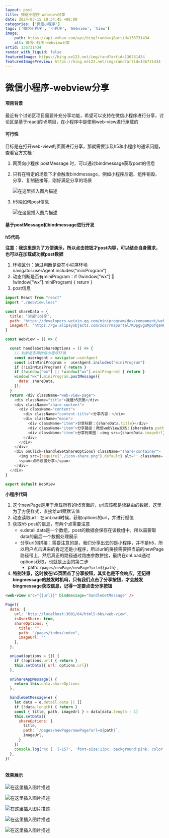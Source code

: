 ```yaml
---
layout: post
title: 微信小程序-webview分享
date: 2024-03-15 10:34:45 +08:00
categories: ['微信小程序']
tags: ['微信小程序', '小程序', 'Webview', 'View']
image:
    path: https://api.vvhan.com/api/bing?rand=sj&artid=136731434
    alt: 微信小程序-webview分享
artid: 136731434
render_with_liquid: false
featuredImage: https://bing.ee123.net/img/rand?artid=136731434
featuredImagePreview: https://bing.ee123.net/img/rand?artid=136731434
---
```


# 微信小程序-webview分享

#### 项目背景

最近有个讨论区项目需要补充分享功能，希望可以支持在微信小程序进行分享，讨论区是基于react的h5项目，在小程序中是使用web-view进行承载的

#### 可行性

目标是在打开web-view的页面进行分享，那就需要涉及h5和小程序的通讯问题，查看官方文档：

1. 网页向小程序 postMessage 时，可以通过bindmessage获取post的信息
2. 只有在特定的场景下才会触发bindmessage，例如小程序后退、组件销毁、分享、复制链接等，刚好满足分享的场景
     
   ![在这里插入图片描述](https://i-blog.csdnimg.cn/blog_migrate/98b57dfafa13609fceb7949281a6a0ec.png)
3. h5端如何post信息
     
   ![在这里插入图片描述](https://i-blog.csdnimg.cn/blog_migrate/3900ac91b10fb1c10324e941d8c9e360.png)

#### 基于postMessage和bindmessage进行开发

**h5代码**

**注意：我这里是为了方便演示，所以点击按钮才post内容，可以结合自身需求，也可以在加载成功就post数据**

1. 环境区分：通过判断是否在小程序环境navigator.userAgent.includes(“miniProgram”)
2. 动态判断是否有miniProgram：if (!window[“wx”] || !window[“wx”].miniProgram) { return }
3. post信息

```javascript
import React from "react"
import "./WebView.less"

const shareData = {
  title: "测试h5分享",
  path: "https://developers.weixin.qq.com/miniprogram/dev/component/web-view.html",
  imageUrl: "https://gw.alipayobjects.com/zos/rmsportal/KDpgvguMpGfqaHPjicRK.svg",
}

const WebView = () => {

  const handleSetShareOptions = () => {
    // 判断是否再微信小程序环境
    const userAgent = navigator.userAgent
    const isInMiniProgram =  userAgent.includes("miniProgram")
    if (!isInMiniProgram) { return }
    if (!window["wx"] || !window["wx"].miniProgram) { return }
    window["wx"].miniProgram.postMessage({
      data: shareData,
    });
  }
  return <div className="web-view-page">
    <div className="title">我是h5页面</div>
    <div className="share-content">
      <div className="content">
        <div className="content-title">分享内容：</div>
        <div className="main">
          <div className="item">分享标题：{shareData.title}</div>
          <div className="item">分享路径：微信webView文档：{shareData.path}</div>
          <div className="item">分享封面图：<img src={shareData.imageUrl} alt='' className='icon-btn' /></div>
        </div>
      </div>
    </div>
    <div onClick={handleSetShareOptions} className="share-container">
      <img src={require("./icon-share.png").default} alt='' className='icon-btn' />
      <span>点击设置分享</span>
    </div>
  </div>
}

export default WebView

```

**小程序代码**

1. 这个newPage是用于承载所有的h5页面的，url应该都是读路由的数据，这里为了方便样式，直接给url赋默认值
2. 动态读取url：在onLoad时候，获取options的url，并进行赋值
3. 获取h5 post的信息，有两个点需要注意
   * e.detail.data是一个数组，post的数据会保存在该数组中，所以需要取data的最后一个数据处理展示
   * 分享url的拼接：需要注意的是，我们分享出去的是小程序，并不是h5，所以用户点击进来的肯定还是小程序，所以url的拼接需要把当前的newPage路径带上，然后真正的路径通过路由参数拼接，最终在onLoad通过options获取，也就是上面的第二步
     + path:
       `/pages/newPage/newPage?url=${path}`
       ,
4. **特别注意，这时候在h5页面点了分享按钮，其实也是不会响应，还记得bingmessage的触发时机吗，只有我们点击了分享按钮，才会触发bingmessage获取信息，记得一定要点击分享按钮**

```html
<web-view src="{{url}}" bindmessage="handleGetMessage" />

```

```javascript
Page({
  data: {
    url: 'http://localhost:3001/64/html5-bbs/web-view',
    isOverShare: true,
    shareOptions: {
      title: "",
      path: "/pages/index/index",
      imageUrl: ""
    },
  },

  onLoad(options = {}) {
    if (!options.url) { return }
    this.setData({ url: options.url})
  },

  onShareAppMessage() {
    return this.data.shareOptions
  },

  handleGetMessage(e) {
    let data = e.detail.data || []
    if (!data.length) { return }
    const { title, path, imageUrl } = data[data.length - 1]
    this.setData({
      shareOptions: {
        title,
        path: `/pages/newPage/newPage?url=${path}`,
        imageUrl,
      }
    })
    console.log('%c [  ]-157', 'font-size:13px; background:pink; color:#bf2c9f;', this.data.shareOptions)
  },
})



```

#### 效果展示

![在这里插入图片描述](https://i-blog.csdnimg.cn/blog_migrate/112d7496651334b801212916a9b792a5.png)
  
![在这里插入图片描述](https://i-blog.csdnimg.cn/blog_migrate/13457e13e26918ef7005911bf225476c.png)
  
![在这里插入图片描述](https://i-blog.csdnimg.cn/blog_migrate/2d184f6a9b6159df9bb91ed56a1d31d7.png)

![在这里插入图片描述](https://i-blog.csdnimg.cn/blog_migrate/4590284dad56b793c8979537c16e488a.png)

![在这里插入图片描述](https://i-blog.csdnimg.cn/blog_migrate/c9bf22f3fcfde283980583eb496fdc6a.png)